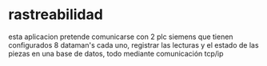 # rastreabilidad
esta aplicacion pretende comunicarse con  2 plc siemens que  tienen configurados 8 dataman's cada uno, registrar las lecturas y el estado de las piezas en una base de datos, todo mediante comunicación tcp/ip
